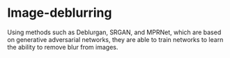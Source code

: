 # Image-deblurring
Using methods such as Deblurgan, SRGAN, and MPRNet, which are based on generative adversarial networks, they are able to train networks to learn the ability to remove blur from images.
